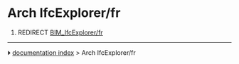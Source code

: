# Arch IfcExplorer/fr
1.  REDIRECT [BIM_IfcExplorer/fr](BIM_IfcExplorer/fr.md)



---
⏵ [documentation index](../README.md) > Arch IfcExplorer/fr
